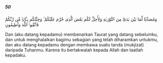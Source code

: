##### 50

<span class="ayah">وَمُصَدِّقًۭا لِّمَا بَيْنَ يَدَىَّ مِنَ ٱلتَّوْرَىٰةِ وَلِأُحِلَّ لَكُم بَعْضَ ٱلَّذِى حُرِّمَ عَلَيْكُمْ ۚ وَجِئْتُكُم بِـَٔايَةٍۢ مِّن رَّبِّكُمْ فَٱتَّقُوا۟ ٱللَّهَ وَأَطِيعُونِ</span>

<span class="ayah_translation">Dan (aku datang kepadamu) membenarkan Taurat yang datang sebelumku, dan untuk menghalalkan bagimu sebagian yang telah diharamkan untukmu, dan aku datang kepadamu dengan membawa suatu tanda (mukjizat) daripada Tuhanmu. Karena itu bertakwalah kepada Allah dan taatlah kepadaku.</span>
